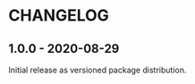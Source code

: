 CHANGELOG
=========

1.0.0 - 2020-08-29
------------------

Initial release as versioned package distribution.

